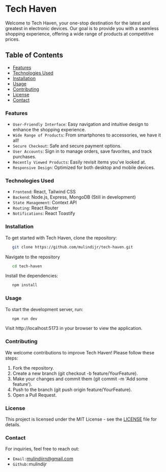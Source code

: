 # Tech Haven

Welcome to Tech Haven, your one-stop destination for the latest and greatest in electronic devices. Our goal is to provide you with a seamless shopping experience, offering a wide range of products at competitive prices.

## Table of Contents

 - [Features](#features)
 - [Technologies Used](#technologies_used)
 - [Installation](#installation)
 - [Usage](#usage)
 - [Contributing](#contributing)
 - [License](#license)
 - [Contact](#contact)

### Features

- `User-Friendly Interface`: Easy navigation and intuitive design to enhance the shopping experience.
- `Wide Range of Products`: From smartphones to accessories, we have it all!
- `Secure Checkout`: Safe and secure payment options.
- `User Accounts`: Sign in to manage orders, save favorites, and track purchases.
- `Recently Viewed Products`: Easily revisit items you've looked at.
- `Responsive Design`: Optimized for both desktop and mobile devices.

### Technologies Used

- `Frontend`: React, Tailwind CSS
- `Backend`: Node.js, Express, MongoDB (Still in development)
- `State Management`: Context API
- `Routing`: React Router
- `Notifications`: React Toastify

### Installation

To get started with Tech Haven, clone the repository:
```bash
   git clone https://github.com/mulindijr/tech-haven.git
```
Navigate to the repository
```bash
   cd tech-haven
```
Install the dependencies:
```bash
   npm install
```
### Usage
To start the development server, run:
```bash
   npm run dev
```
Visit http://localhost:5173 in your browser to view the application.

### Contributing

We welcome contributions to improve Tech Haven! Please follow these steps:

1. Fork the repository.
2. Create a new branch (git checkout -b feature/YourFeature).
3. Make your changes and commit them (git commit -m 'Add some feature').
4. Push to the branch (git push origin feature/YourFeature).
5. Open a Pull Request.

### License

This project is licensed under the MIT License - see the [LICENSE](License) file for details.

### Contact

For inquiries, feel free to reach out:
 - `Email:`mulindijrn@gmail.com
 - `Github:`mulindijr